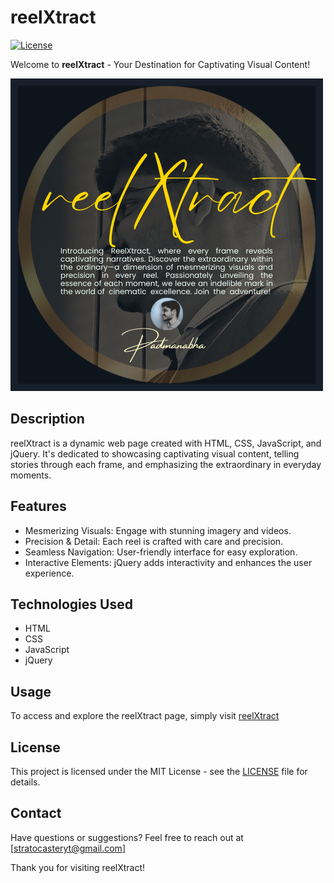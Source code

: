 # reelXtract

[![License](https://img.shields.io/badge/License-MIT-blue.svg)](https://opensource.org/licenses/MIT)

Welcome to **reelXtract** - Your Destination for Captivating Visual Content!

![reelXtract Preview](reelxtract.png)

## Description

reelXtract is a dynamic web page created with HTML, CSS, JavaScript, and jQuery. It's dedicated to showcasing captivating visual content, telling stories through each frame, and emphasizing the extraordinary in everyday moments.

## Features

- Mesmerizing Visuals: Engage with stunning imagery and videos.
- Precision & Detail: Each reel is crafted with care and precision.
- Seamless Navigation: User-friendly interface for easy exploration.
- Interactive Elements: jQuery adds interactivity and enhances the user experience.

## Technologies Used

- HTML
- CSS
- JavaScript
- jQuery

## Usage

To access and explore the reelXtract page, simply visit [reelXtract](reelxtract.netlify.app)

## License

This project is licensed under the MIT License - see the [LICENSE](LICENSE) file for details.

## Contact

Have questions or suggestions? Feel free to reach out at [stratocasteryt@gmail.com]

Thank you for visiting reelXtract!
